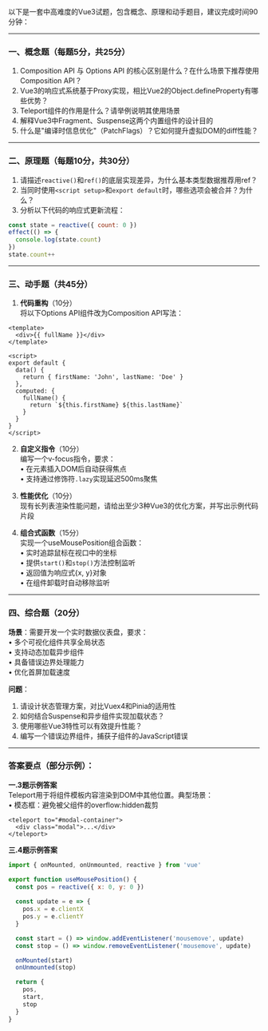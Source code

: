 以下是一套中高难度的Vue3试题，包含概念、原理和动手题目，建议完成时间90分钟：

---

### 一、概念题（每题5分，共25分）
1. Composition API 与 Options API 的核心区别是什么？在什么场景下推荐使用Composition API？
2. Vue3的响应式系统基于Proxy实现，相比Vue2的Object.defineProperty有哪些优势？
3. Teleport组件的作用是什么？请举例说明其使用场景
4. 解释Vue3中Fragment、Suspense这两个内置组件的设计目的
5. 什么是"编译时信息优化"（PatchFlags）？它如何提升虚拟DOM的diff性能？

---

### 二、原理题（每题10分，共30分）
1. 请描述`reactive()`和`ref()`的底层实现差异，为什么基本类型数据推荐用ref？
2. 当同时使用`<script setup>`和`export default`时，哪些选项会被合并？为什么？
3. 分析以下代码的响应式更新流程：
```javascript
const state = reactive({ count: 0 })
effect(() => {
  console.log(state.count)
})
state.count++
```

---

### 三、动手题（共45分）
1. **代码重构**（10分）  
将以下Options API组件改为Composition API写法：
```vue
<template>
  <div>{{ fullName }}</div>
</template>

<script>
export default {
  data() {
    return { firstName: 'John', lastName: 'Doe' }
  },
  computed: {
    fullName() {
      return `${this.firstName} ${this.lastName}`
    }
  }
}
</script>
```

2. **自定义指令**（10分）  
编写一个v-focus指令，要求：  
• 在元素插入DOM后自动获得焦点  
• 支持通过修饰符`.lazy`实现延迟500ms聚焦

3. **性能优化**（10分）  
现有长列表渲染性能问题，请给出至少3种Vue3的优化方案，并写出示例代码片段

4. **组合式函数**（15分）  
实现一个useMousePosition组合函数：  
• 实时追踪鼠标在视口中的坐标  
• 提供`start()`和`stop()`方法控制监听  
• 返回值为响应式{x, y}对象  
• 在组件卸载时自动移除监听

---

### 四、综合题（20分）
**场景**：需要开发一个实时数据仪表盘，要求：  
• 多个可视化组件共享全局状态  
• 支持动态加载异步组件  
• 具备错误边界处理能力  
• 优化首屏加载速度

**问题**：  
1. 请设计状态管理方案，对比Vuex4和Pinia的适用性  
2. 如何结合Suspense和异步组件实现加载状态？  
3. 使用哪些Vue3特性可以有效提升性能？  
4. 编写一个错误边界组件，捕获子组件的JavaScript错误

---

### 答案要点（部分示例）：

**一.3题示例答案**  
Teleport用于将组件模板内容渲染到DOM中其他位置。典型场景：  
• 模态框：避免被父组件的overflow:hidden裁剪  
```vue
<teleport to="#modal-container">
  <div class="modal">...</div>
</teleport>
```

**三.4题示例答案**  
```javascript
import { onMounted, onUnmounted, reactive } from 'vue'

export function useMousePosition() {
  const pos = reactive({ x: 0, y: 0 })
  
  const update = e => {
    pos.x = e.clientX
    pos.y = e.clientY
  }

  const start = () => window.addEventListener('mousemove', update)
  const stop = () => window.removeEventListener('mousemove', update)

  onMounted(start)
  onUnmounted(stop)

  return { 
    pos,
    start,
    stop
  }
}
```